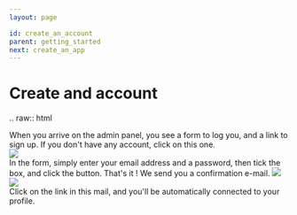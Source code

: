 ```yaml
---
layout: page

id: create_an_account
parent: getting_started
next: create_an_app
---
```


Create and account
==================

.. raw:: html

  <p>
    When you arrive on the admin panel, you see a form to log you, and a link to sign up. If you don't have any account, click on this one.<br />
    <img class="img_doc" src="_static/img/login1.png"><br />
    In the form, simply enter your email address and a password, then tick the box, and click the button. That's it ! We send you a confirmation e-mail.
    <img class="img_doc" src="_static/img/login2.png"><br />
    <img class="img_doc" src="_static/img/login3.png"><br />
    Click on the link in this mail, and you'll be automatically connected to your profile.<br />
  </p>
